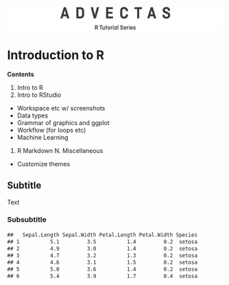 
<img src="r_tut_series.png" />

Introduction to R
=================

<b>Contents</b>

1.  Intro to R
2.  Intro to RStudio

-   Workspace etc w/ screenshots
-   Data types
-   Grammar of graphics and ggplot
-   Workflow (for loops etc)
-   Machine Learning

1.  R Markdown N. Miscellaneous

-   Customize themes

Subtitle
--------

Text

### Subsubtitle

    ##   Sepal.Length Sepal.Width Petal.Length Petal.Width Species
    ## 1          5.1         3.5          1.4         0.2  setosa
    ## 2          4.9         3.0          1.4         0.2  setosa
    ## 3          4.7         3.2          1.3         0.2  setosa
    ## 4          4.6         3.1          1.5         0.2  setosa
    ## 5          5.0         3.6          1.4         0.2  setosa
    ## 6          5.4         3.9          1.7         0.4  setosa
